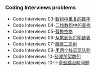 ###  Coding Interviews problems

- Code Interviews 03-[数组中重复的数字](https://leetcode-cn.com/problems/shu-zu-zhong-zhong-fu-de-shu-zi-lcof/)
- Code Interviews 04-[二维数组中的查找](https://leetcode-cn.com/problems/er-wei-shu-zu-zhong-de-cha-zhao-lcof/)
- Code Interviews 05-[替换空格](https://leetcode-cn.com/problems/ti-huan-kong-ge-lcof/)
- Code Interviews 06-[从尾到头打印链表](https://leetcode-cn.com/problems/cong-wei-dao-tou-da-yin-lian-biao-lcof/)
- Code Interviews 07-[重建二叉树](https://leetcode-cn.com/problems/zhong-jian-er-cha-shu-lcof/)
- Code Interviews 09-[用两个栈实现队列](https://leetcode-cn.com/problems/yong-liang-ge-zhan-shi-xian-dui-lie-lcof/)
- Code Interviews 10-[斐波那契数列](https://leetcode-cn.com/problems/fei-bo-na-qi-shu-lie-lcof/)
- Code Interviews 10-II-[青蛙跳台阶问题](https://leetcode-cn.com/problems/qing-wa-tiao-tai-jie-wen-ti-lcof/)
